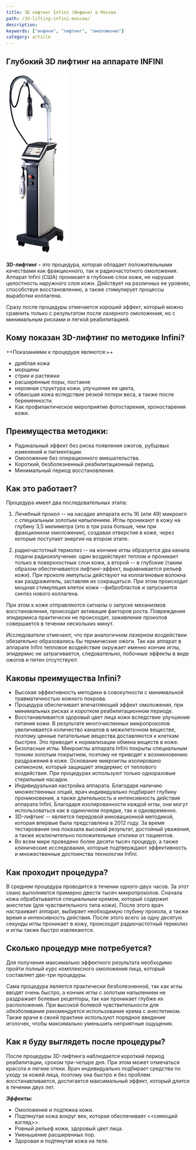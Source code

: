 ```yaml
---
title: 3D лифтинг Infini (Инфини) в Москве
path: /3d-lifting-infini-moscow/
description:
keywords: ["инфини", "лифтинг", "омоложение"]
category: article
---
```


Глубокий 3D лифтинг на аппарате INFINI
--------------------------------------

![INFINI Москва](./infini-moscow.jpg)

**3D-лифтинг -** это процедура, которая обладает положительными
качествами как фракционного, так и радиочастотного омоложения. Аппарат
Infini (США) проникает в глубокие слои кожи, не нарушая целостность
наружного слоя кожи. Действует на различных ее уровнях, способствуя
восстановлению, а также стимулирует процессы выработки коллагена.

Сразу после процедуры отмечается хороший эффект, который можно сравнить
только с результатом после лазерного омоложения, но с минимальным
рисками и легкой реабилитацией.

Кому показан 3D-лифтинг по методике Infini?
-------------------------------------------

++Показаниями к процедуре являются:++
* дряблая кожа
* морщины
* стрии и растяжки
* расширенные поры, постакне
* неровная структура кожи, улучшение ее цвета,
* обвисшая кожа вследствие резкой потери веса, а также после
  беременности.
* Как профилактическое мероприятие фотостарения, хроностарения кожи.

Преимущества методики:
----------------------

* Радикальный эффект без риска появления ожогов, рубцовых изменений и
  пигментации.
* Омоложение без операционного вмешательства.
* Короткий, безболезненный реабилитационный период.
* Минимальный период восстановления.

Как это работает?
-----------------

Процедура имеет два последовательных этапа:

1. Лечебный прокол -- на насадке аппарата есть 16 (или 49) микроигл с
   специальным золотым напылением. Иглы проникают в кожу на глубину 3,5
   милиметра (это в три раза больше, чем при фракционном омоложении),
   создавая отверстия в коже, через которые поступает энергия на втором
   этапе.

2. радиочастотный термолиз -- на кончике иглы образуется два канала
   подачи радиоизлучения: один воздействует теплом и проникает только в
   поверхностные слои кожи, а второй -- в глубокие (таким образом
   обеспечивается лифтинг-эффект, выравнивается рельеф кожи). При
   проколе импульсы действуют на коллагеновые волокна как раздражитель,
   заставляя их сокращаться. При этом происходит мощная стимуляция
   клеток кожи --фибробластов и запускается синтез нового коллагена.

При этом к коже отправляются сигналы о запуске механизмов
восстановления, происходит активация факторов роста. Повреждения
эпидермиса практически не происходит, заживление проколов совершается в
течении нескольких минут.

Исследователи отмечают, что при аналогичном лазерном воздействии
обязательно образовались бы термические ожоги. Так как аппарат в
аппарате Infini тепловое воздействие окружает именно кончик иглы,
эпидермис не затрагивается, следовательно, побочные эффекты в виде
ожогов и пятен отсутствуют.

Каковы преимущества Infini?
---------------------------

* Высокая эффективность методики в совокупности с минимальной
  травматичностью кожного покрова.
* Процедура обеспечивает впечатляющий эффект омоложения, при минимальных
  рисках и коротком реабилитационном периоде.
* Восстанавливается здоровый цвет лица кожи вследствие улучшения питания
  кожи. В результате многочисленных микропроколов увеличивается
  количество каналов в межклеточном веществе, поэтому ценные питательные
  вещества доставляются к клеткам быстрее. Это приводит к нормализации
  обмена веществ в коже.
* Безопасные иглы. Микроиглы аппарата Infini покрыты специальным тонким
  золотым покрытием, поэтому не приводят к возникновению раздражения в
  коже. Основание микроиглы изолировано силиконом, который защищает
  эпидермис от теплового воздействия. При процедурах используют только
  одноразовые стерильные насадки.
* Индивидуальная настройка аппарата. Благодаря наличию множественных
  опций, врач индивидуально подбирает глубину проникновения, а также
  длительность и интенсивность действия аппарата Infini. Благодаря
  изолированности каждой иглы, они могут использоваться как в одиночном
  порядке, так и одновременно.
* 3D-лифтинг -- является передовой инновационной методикой, которая
  впервые была представлена в 2012 году. За время тестирования она
  показала высокий результат, достойный уважения, а также исключительно
  положительные отклики от пациентов.
* Во всем мире проведено более десяти тысяч процедур, а также
  клинические исследования, которые подтверждают эффективность и
  множественные достоинства технологии Infini.

Как проходит процедура?
-----------------------

В среднем процедура проводится в течении одного-двух часов. За этот
сеанс выполняется примерно двести тысяч микропроколов. Сначала кожа
обрабатывается специальным кремом, который содержит анестетик (для
чувствительного типа кожи). После этого врач настраивает аппарат,
выбирает необходимую глубину прокола, а также время и интенсивность
действия. После этого всего за одну десятую секунды иглы проникает в
кожу, происходит радиочастотный термолиз и иглы также быстро
извлекаются.

Сколько процедур мне потребуется?
---------------------------------

Для получения максимально эффектного результата необходимо пройти полный
курс комплексного омоложения лица, который составляет две-три процедуры.

Сама процедура является практически безболезненной, так как иглы вводят
очень быстро, а кончик иглы с золотым напылением не раздражает болевые
рецепторы, так как проникает глубже их расположения. При высокой болевой
чувствительности для обезболивания рекомендуется использование крема с
анестетиком. Также врачи в своей практике используют порядное введение
иголочек, чтобы максимально уменьшить неприятные ощущения.

Как я буду выглядеть после процедуры?
-------------------------------------

После процедуры 3D-лифтинга наблюдается короткий период реабилитации,
сроком три-четыре дня. При этом может отмечаться красота и легкие отеки.
Врач индивидуально подбирает средства по уходу за кожей лица, поэтому
она быстро и без проблем восстанавливается, достигается максимальный
эффект, который длится в течении двух лет.

***Эффекты:***
* Омоложение и подтяжка кожи.
* Подтянутая кожа вокруг век, которая обеспечивает <<сияющий взгляд>>.
* Ровный рельеф кожи, здоровый цвет лица.
* Уменьшение расширенных пор.
* Здоровая и подтянутая кожа на теле.
